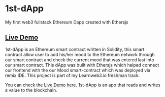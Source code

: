 # 1st-dApp 
My first web3 fullstack Ethereum Dapp created with Ethersjs 
## [Live Demo](https://1st-dapp.netlify.app/) 
1st-dApp is an Ethereum smart contract written in Solidity, this smart contract allow user to add his/her mood to the Ethereum network through our smart contract and check the current mood that was entered last into our smart contract.
This dApp was built with Ethersjs which helped connect our frontend with the our Mood smart-contract which was deployed via remix IDE.
This project is part of my Learnweb3.io freshman track.

You can check the [Live Demo here](https://1st-dapp.netlify.app/).
1st-dApp is an app that reads and writes a value to the blockchain.

